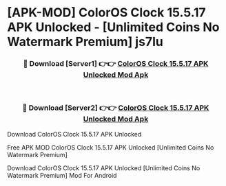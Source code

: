 # [APK-MOD] ColorOS Clock 15.5.17 APK Unlocked - [Unlimited Coins No Watermark Premium] js7lu



<div align="center">
<h3>🔴 Download [Server1] 👉👉 <a href="https://momento.my/?title=ColorOS_Clock_15.5.17_APK_Unlocked">ColorOS Clock 15.5.17 APK Unlocked Mod Apk</a></h3><br>

<h3>🔴 Download [Server2] 👉👉 <a href="https://momento.my/?title=ColorOS_Clock_15.5.17_APK_Unlocked">ColorOS Clock 15.5.17 APK Unlocked Mod Apk</a></h3>
</div>



Download ColorOS Clock 15.5.17 APK Unlocked 

Free APK MOD ColorOS Clock 15.5.17 APK Unlocked [Unlimited Coins No Watermark Premium]

Download ColorOS Clock 15.5.17 APK Unlocked [Unlimited Coins No Watermark Premium] Mod For Android
